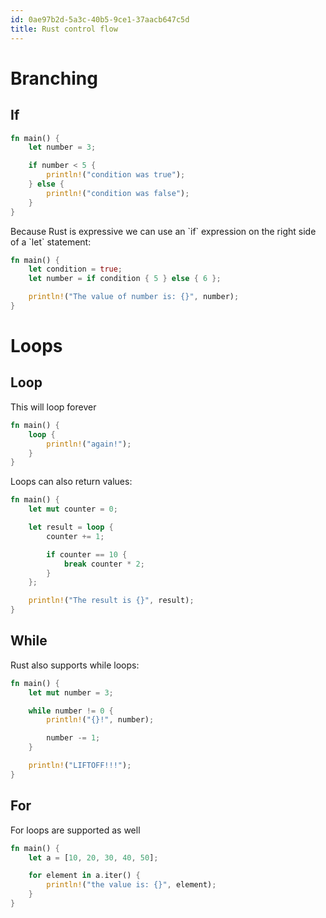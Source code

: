 ```yaml
---
id: 0ae97b2d-5a3c-40b5-9ce1-37aacb647c5d
title: Rust control flow
---
```


# Branching

## If

``` rust
fn main() {
    let number = 3;

    if number < 5 {
        println!("condition was true");
    } else {
        println!("condition was false");
    }
}
```

Because Rust is expressive we can use an \`if\` expression on the right
side of a \`let\` statement:

``` rust
fn main() {
    let condition = true;
    let number = if condition { 5 } else { 6 };

    println!("The value of number is: {}", number);
}
```

# Loops

## Loop

This will loop forever

``` rust
fn main() {
    loop {
        println!("again!");
    }
}
```

Loops can also return values:

``` rust
fn main() {
    let mut counter = 0;

    let result = loop {
        counter += 1;

        if counter == 10 {
            break counter * 2;
        }
    };

    println!("The result is {}", result);
}
```

## While

Rust also supports while loops:

``` rust
fn main() {
    let mut number = 3;

    while number != 0 {
        println!("{}!", number);

        number -= 1;
    }

    println!("LIFTOFF!!!");
}
```

## For

For loops are supported as well

``` rust
fn main() {
    let a = [10, 20, 30, 40, 50];

    for element in a.iter() {
        println!("the value is: {}", element);
    }
}
```

